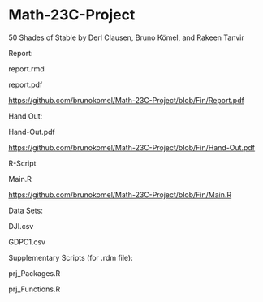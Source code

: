 # Math-23C-Project
50 Shades of Stable by Derl Clausen, Bruno Kömel, and Rakeen Tanvir

Report:

report.rmd

report.pdf

https://github.com/brunokomel/Math-23C-Project/blob/Fin/Report.pdf

Hand Out:

Hand-Out.pdf

https://github.com/brunokomel/Math-23C-Project/blob/Fin/Hand-Out.pdf

R-Script

Main.R 

https://github.com/brunokomel/Math-23C-Project/blob/Fin/Main.R

Data Sets:

DJI.csv

GDPC1.csv

Supplementary Scripts (for .rdm file):

prj_Packages.R

prj_Functions.R

